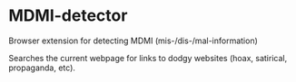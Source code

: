 # MDMI-detector
Browser extension for detecting MDMI (mis-/dis-/mal-information)

Searches the current webpage for links to dodgy websites (hoax, satirical, propaganda, etc).
